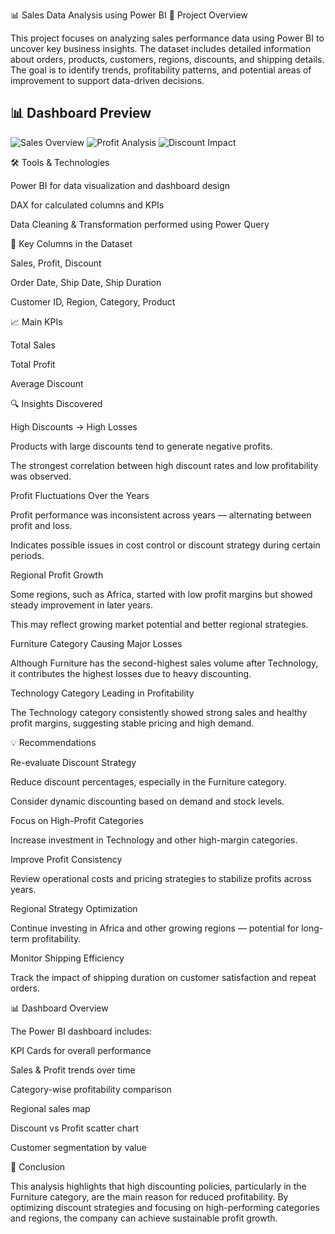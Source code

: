 📊 Sales Data Analysis using Power BI
🧩 Project Overview

This project focuses on analyzing sales performance data using Power BI to uncover key business insights.
The dataset includes detailed information about orders, products, customers, regions, discounts, and shipping details.
The goal is to identify trends, profitability patterns, and potential areas of improvement to support data-driven decisions.

## 📊 Dashboard Preview

![Sales Overview](images/sales_overview.png)
![Profit Analysis](images/profit_analysis.png)
![Discount Impact](images/discount_impact.png)


🛠️ Tools & Technologies

Power BI for data visualization and dashboard design

DAX for calculated columns and KPIs

Data Cleaning & Transformation performed using Power Query

🧮 Key Columns in the Dataset

Sales, Profit, Discount

Order Date, Ship Date, Ship Duration

Customer ID, Region, Category, Product

📈 Main KPIs

Total Sales

Total Profit

Average Discount

🔍 Insights Discovered

High Discounts → High Losses

Products with large discounts tend to generate negative profits.

The strongest correlation between high discount rates and low profitability was observed.

Profit Fluctuations Over the Years

Profit performance was inconsistent across years — alternating between profit and loss.

Indicates possible issues in cost control or discount strategy during certain periods.

Regional Profit Growth

Some regions, such as Africa, started with low profit margins but showed steady improvement in later years.

This may reflect growing market potential and better regional strategies.

Furniture Category Causing Major Losses

Although Furniture has the second-highest sales volume after Technology,
it contributes the highest losses due to heavy discounting.

Technology Category Leading in Profitability

The Technology category consistently showed strong sales and healthy profit margins,
suggesting stable pricing and high demand.

💡 Recommendations

Re-evaluate Discount Strategy

Reduce discount percentages, especially in the Furniture category.

Consider dynamic discounting based on demand and stock levels.

Focus on High-Profit Categories

Increase investment in Technology and other high-margin categories.

Improve Profit Consistency

Review operational costs and pricing strategies to stabilize profits across years.

Regional Strategy Optimization

Continue investing in Africa and other growing regions — potential for long-term profitability.

Monitor Shipping Efficiency

Track the impact of shipping duration on customer satisfaction and repeat orders.

📊 Dashboard Overview

The Power BI dashboard includes:

KPI Cards for overall performance

Sales & Profit trends over time

Category-wise profitability comparison

Regional sales map

Discount vs Profit scatter chart

Customer segmentation by value

🚀 Conclusion

This analysis highlights that high discounting policies, particularly in the Furniture category,
are the main reason for reduced profitability.
By optimizing discount strategies and focusing on high-performing categories and regions,
the company can achieve sustainable profit growth.
